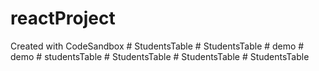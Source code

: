 # reactProject
Created with CodeSandbox
#   S t u d e n t s T a b l e  
 #   S t u d e n t s T a b l e  
 #   d e m o  
 #   d e m o  
 #   s t u d e n t s T a b l e  
 #   S t u d e n t s T a b l e  
 #   S t u d e n t s T a b l e  
 #   S t u d e n t s T a b l e  
 